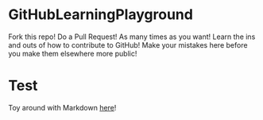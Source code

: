 # GitHubLearningPlayground
<!--- Please do not delete the below comment, everything else is free reign -->
Fork this repo! Do a Pull Request! As many times as you want! Learn the ins and outs of how to contribute to GitHub! Make your mistakes here before you make them elsewhere more public!
<!--- Please do not delete the above comment, everything else is free reign! -->

# Test

<!--- Please do not delete the below comment, everything else is free reign -->
Toy around with Markdown [here](https://docs.github.com/en/github/writing-on-github/getting-started-with-writing-and-formatting-on-github/basic-writing-and-formatting-syntax)!
<!--- Please do not delete the above comment, everything else is free reign! -->









